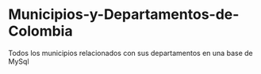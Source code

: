 # Municipios-y-Departamentos-de-Colombia
Todos los municipios relacionados con sus departamentos en una base de MySql
